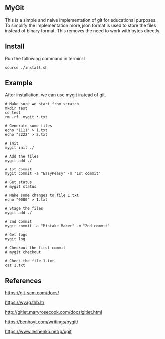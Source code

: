## MyGit

This is a simple and naive implementation of git for educational purposes. To simplify the implementation more, json format is used to store the files instead of binary format. This removes the need to work with bytes directly.

## Install

Run the following command in terminal
```
source ./install.sh
```

## Example
After installation, we can use mygit instead of git.

```
# Make sure we start from scratch
mkdir test
cd test
rm -rf .mygit *.txt

# Generate some files
echo "1111" > 1.txt
echo "2222" > 2.txt

# Init
mygit init ./

# Add the files
mygit add ./

# 1st Commit
mygit commit -a "EasyPeasy" -m "1st commit"

# Get status
# mygit status

# Make some changes to file 1.txt
echo "0000" > 1.txt

# Stage the files
mygit add ./

# 2nd Commit
mygit commit -a "Mistake Maker" -m "2nd commit"

# Get logs
mygit log

# Checkout the first commit
# mygit checkout 

# Check the file 1.txt
cat 1.txt

```

## References

https://git-scm.com/docs/

https://wyag.thb.lt/

http://gitlet.maryrosecook.com/docs/gitlet.html

https://benhoyt.com/writings/pygit/

https://www.leshenko.net/p/ugit
